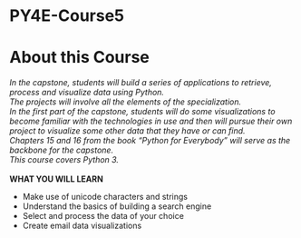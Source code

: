 # PY4E-Course5
<h1>About this Course</h1>

<i>In the capstone, students will build a series of applications to retrieve, process and visualize data using Python.   <br/>The projects will involve all the elements of the specialization.  <br/>In the first part of the capstone, students will do some visualizations to become familiar with the technologies in use and then will pursue their own project to visualize some other data that they have or can find.  <br/>Chapters 15 and 16 from the book “Python for Everybody” will serve as the backbone for the capstone. <br/>This course covers Python 3.</i>
<br/><br/>
<b>WHAT YOU WILL LEARN</b>
<ul>
<li>Make use of unicode characters and strings
<li>Understand the basics of building a search engine
<li>Select and process the data of your choice
<li>Create email data visualizations</ul>
